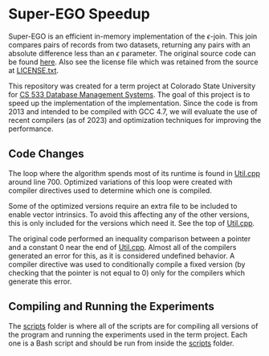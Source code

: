 # Super-EGO Speedup
Super-EGO is an efficient in-memory implementation of the $\epsilon$-join.
This join compares pairs of records from two datasets,
returning any pairs with an absolute difference less than an $\epsilon$ parameter.
The original source code can be found [here][1].
Also see the license file which was retained from the source at [LICENSE.txt][2].

This repository was created for a term project at Colorado State University for [CS 533 Database Management Systems][3].
The goal of this project is to speed up the implementation of the implementation.
Since the code is from 2013 and intended to be compiled with GCC 4.7,
we will evaluate the use of recent compilers (as of 2023) and optimization techniques for improving the performance.

## Code Changes
The loop where the algorithm spends most of its runtime is found in [Util.cpp][4] around line 700.
Optimized variations of this loop were created with compiler directives used to determine which one is compiled.

Some of the optimized versions require an extra file to be included to enable vector intrinsics.
To avoid this affecting any of the other versions, this is only included for the versions which need it.
See the top of [Util.cpp][5].

The original code performed an inequality comparison between a pointer and a constant 0 near the end of [Util.cpp][6].
Almost all of the compilers generated an error for this, as it is considered undefined behavior.
A compiler directive was used to conditionally compile a fixed version (by checking that the pointer is not equal to 0)
only for the compilers which generate this error.

## Compiling and Running the Experiments
The [scripts][7] folder is where all of the scripts are for compiling all versions of the program and running the experiments used in the term project.
Each one is a Bash script and should be run from inside the [scripts][7] folder.

[1]: https://ics.uci.edu/~dvk/code/SuperEGO.html
[2]: https://github.com/ryanjob42/Super-EGO-Speedup/blob/main/LICENSE.txt
[3]: https://www.cs.colostate.edu/~cs533/
[4]: https://github.com/ryanjob42/Super-EGO-Speedup/blob/main/Util.cpp#L697
[5]: https://github.com/ryanjob42/Super-EGO-Speedup/blob/main/Util.cpp#L11
[6]: https://github.com/ryanjob42/Super-EGO-Speedup/blob/main/Util.cpp#L1140
[7]: https://github.com/ryanjob42/Super-EGO-Speedup/tree/main/scripts

